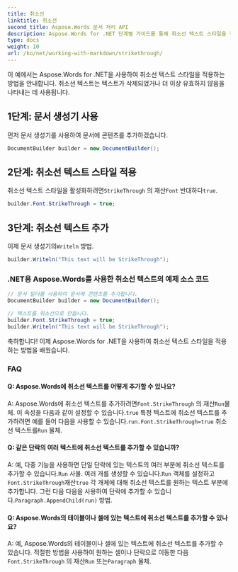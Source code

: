 ```yaml
---
title: 취소선
linktitle: 취소선
second_title: Aspose.Words 문서 처리 API
description: Aspose.Words for .NET 단계별 가이드를 통해 취소선 텍스트 스타일을 적용하는 방법을 알아보세요.
type: docs
weight: 10
url: /ko/net/working-with-markdown/strikethrough/
---
```



이 예에서는 Aspose.Words for .NET을 사용하여 취소선 텍스트 스타일을 적용하는 방법을 안내합니다. 취소선 텍스트는 텍스트가 삭제되었거나 더 이상 유효하지 않음을 나타내는 데 사용됩니다.

## 1단계: 문서 생성기 사용

먼저 문서 생성기를 사용하여 문서에 콘텐츠를 추가하겠습니다.

```csharp
DocumentBuilder builder = new DocumentBuilder();
```

## 2단계: 취소선 텍스트 스타일 적용

취소선 텍스트 스타일을 활성화하려면`StrikeThrough` 의 재산`Font` 반대하다`true`.

```csharp
builder.Font.StrikeThrough = true;
```

## 3단계: 취소선 텍스트 추가

 이제 문서 생성기의`Writeln` 방법.

```csharp
builder.Writeln("This text will be StrikeThrough");
```


### .NET용 Aspose.Words를 사용한 취소선 텍스트의 예제 소스 코드

```csharp
// 문서 빌더를 사용하여 문서에 콘텐츠를 추가합니다.
DocumentBuilder builder = new DocumentBuilder();

// 텍스트를 취소선으로 만듭니다.
builder.Font.StrikeThrough = true;
builder.Writeln("This text will be StrikeThrough");
```

축하합니다! 이제 Aspose.Words for .NET을 사용하여 취소선 텍스트 스타일을 적용하는 방법을 배웠습니다.

### FAQ

#### Q: Aspose.Words에 취소선 텍스트를 어떻게 추가할 수 있나요?

 A: Aspose.Words에 취소선 텍스트를 추가하려면`Font.StrikeThrough` 의 재산`Run`물체. 이 속성을 다음과 같이 설정할 수 있습니다.`true` 특정 텍스트에 취소선 텍스트를 추가하려면 예를 들어 다음을 사용할 수 있습니다.`run.Font.StrikeThrough=true` 취소선 텍스트를`Run` 물체.

#### Q: 같은 단락의 여러 텍스트에 취소선 텍스트를 추가할 수 있습니까?

 A: 예, 다중 기능을 사용하면 단일 단락에 있는 텍스트의 여러 부분에 취소선 텍스트를 추가할 수 있습니다.`Run` 사물. 여러 개를 생성할 수 있습니다.`Run` 객체를 설정하고`Font.StrikeThrough`재산`true` 각 개체에 대해 취소선 텍스트를 원하는 텍스트 부분에 추가합니다. 그런 다음 다음을 사용하여 단락에 추가할 수 있습니다.`Paragraph.AppendChild(run)` 방법.

#### Q: Aspose.Words의 테이블이나 셀에 있는 텍스트에 취소선 텍스트를 추가할 수 있나요?

 A: 예, Aspose.Words의 테이블이나 셀에 있는 텍스트에 취소선 텍스트를 추가할 수 있습니다. 적절한 방법을 사용하여 원하는 셀이나 단락으로 이동한 다음`Font.StrikeThrough` 의 재산`Run` 또는`Paragraph` 물체.